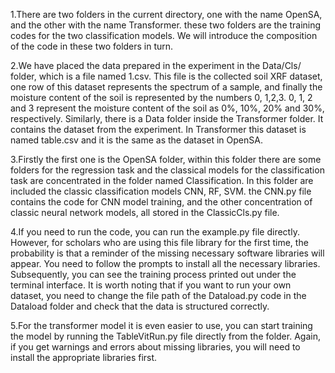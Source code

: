 1.There are two folders in the current directory, one with the name OpenSA, and the other with the name Transformer. these two folders are the training codes for the two classification models. We will introduce the composition of the code in these two folders in turn.

2.We have placed the data prepared in the experiment in the Data/Cls/ folder, which is a file named 1.csv. This file is the collected soil XRF dataset, one row of this dataset represents the spectrum of a sample, and finally the moisture content of the soil is represented by the numbers 0, 1,2,3. 0, 1, 2 and 3 represent the moisture content of the soil as 0%, 10%, 20% and 30%, respectively. Similarly, there is a Data folder inside the Transformer folder. It contains the dataset from the experiment. In Transformer this dataset is named table.csv and it is the same as the dataset in OpenSA.

3.Firstly the first one is the OpenSA folder, within this folder there are some folders for the regression task and the classical models for the classification task are concentrated in the folder named Classification. In this folder are included the classic classification models CNN, RF, SVM. the CNN.py file contains the code for CNN model training, and the other concentration of classic neural network models, all stored in the ClassicCls.py file.

4.If you need to run the code, you can run the example.py file directly. However, for scholars who are using this file library for the first time, the probability is that a reminder of the missing necessary software libraries will appear. You need to follow the prompts to install all the necessary libraries. Subsequently, you can see the training process printed out under the terminal interface. It is worth noting that if you want to run your own dataset, you need to change the file path of the Dataload.py code in the Dataload folder and check that the data is structured correctly.

5.For the transformer model it is even easier to use, you can start training the model by running the TableVitRun.py file directly from the folder. Again, if you get warnings and errors about missing libraries, you will need to install the appropriate libraries first.
